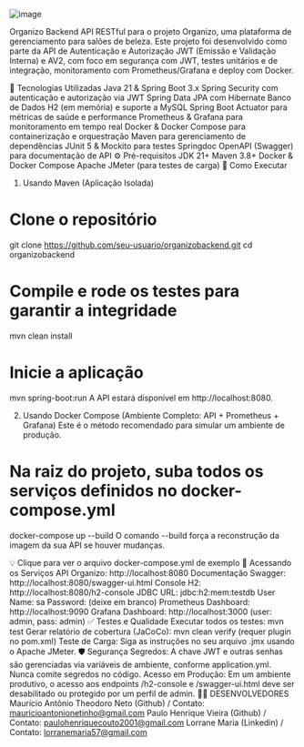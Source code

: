 ![image](https://github.com/user-attachments/assets/1a80d82f-88d7-4577-bf9a-4ae6c7ca701d)


Organizo Backend
API RESTful para o projeto Organizo, uma plataforma de gerenciamento para salões de beleza. Este projeto foi desenvolvido como parte da API de Autenticação e Autorização JWT (Emissão e Validação Interna) e AV2, com foco em segurança com JWT, testes unitários e de integração, monitoramento com Prometheus/Grafana e deploy com Docker.

🚀 Tecnologias Utilizadas
Java 21 & Spring Boot 3.x
Spring Security com autenticação e autorização via JWT
Spring Data JPA com Hibernate
Banco de Dados H2 (em memória) e suporte a MySQL
Spring Boot Actuator para métricas de saúde e performance
Prometheus & Grafana para monitoramento em tempo real
Docker & Docker Compose para containerização e orquestração
Maven para gerenciamento de dependências
JUnit 5 & Mockito para testes
Springdoc OpenAPI (Swagger) para documentação de API
⚙️ Pré-requisitos
JDK 21+
Maven 3.8+
Docker & Docker Compose
Apache JMeter (para testes de carga)
🏁 Como Executar
1. Usando Maven (Aplicação Isolada)
# Clone o repositório
git clone https://github.com/seu-usuario/organizobackend.git
cd organizobackend

# Compile e rode os testes para garantir a integridade
mvn clean install

# Inicie a aplicação
mvn spring-boot:run
A API estará disponível em http://localhost:8080.

2. Usando Docker Compose (Ambiente Completo: API + Prometheus + Grafana)
Este é o método recomendado para simular um ambiente de produção.

# Na raiz do projeto, suba todos os serviços definidos no docker-compose.yml
docker-compose up --build
O comando --build força a reconstrução da imagem da sua API se houver mudanças.

💡 Clique para ver o arquivo docker-compose.yml de exemplo
📖 Acessando os Serviços
API Organizo: http://localhost:8080
Documentação Swagger: http://localhost:8080/swagger-ui.html
Console H2: http://localhost:8080/h2-console
JDBC URL: jdbc:h2:mem:testdb
User Name: sa
Password: (deixe em branco)
Prometheus Dashboard: http://localhost:9090
Grafana Dashboard: http://localhost:3000 (user: admin, pass: admin)
✅ Testes e Qualidade
Executar todos os testes: mvn test
Gerar relatório de cobertura (JaCoCo): mvn clean verify (requer plugin no pom.xml)
Teste de Carga: Siga as instruções no seu arquivo .jmx usando o Apache JMeter.
🛡️ Segurança
Segredos: A chave JWT e outras senhas são gerenciadas via variáveis de ambiente, conforme application.yml. Nunca comite segredos no código.
Acesso em Produção: Em um ambiente produtivo, o acesso aos endpoints /h2-console e /swagger-ui.html deve ser desabilitado ou protegido por um perfil de admin.
🧑‍💻 DESENVOLVEDORES
Maurício Antônio Theodoro Neto (Github) / Contato: mauricioantonionetinho@gmail.com
Paulo Henrique Vieira (Github) / Contato: paulohenriquecouto2001@gmail.com
Lorrane Maria (Linkedin) / Contato: lorranemaria57@gmail.com
